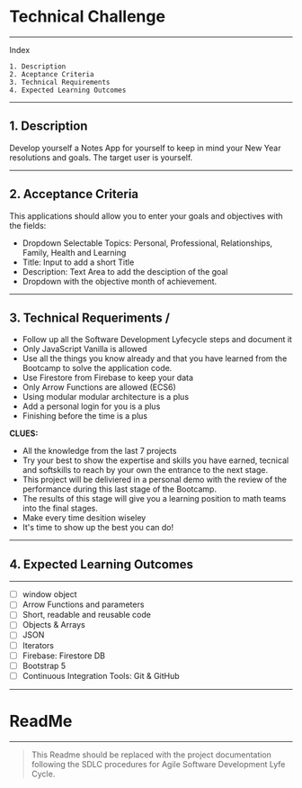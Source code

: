 # Technical Challenge
---
Index

    1. Description
    2. Aceptance Criteria
    3. Technical Requirements
    4. Expected Learning Outcomes
---

## 1. Description

Develop yourself a Notes App for yourself to keep in mind your New Year resolutions and goals. The target user is yourself.

---

## 2. Acceptance Criteria

This applications should allow you to enter your goals and objectives with the fields: 
* Dropdown Selectable Topics: Personal, Professional, Relationships, Family, Health and Learning
* Title: Input to add a short Title
* Description: Text Area to add the desciption of the goal
* Dropdown with the objective month of achievement. 

---

## 3. Technical Requeriments /
- Follow up all the Software Development Lyfecycle steps and document it
- Only JavaScript Vanilla is allowed
- Use all the things you know already and that you have learned from the Bootcamp to solve the application code.
- Use Firestore from Firebase to keep your data 
- Only Arrow Functions are allowed (ECS6)
- Using modular modular architecture is a plus
- Add a personal login for you is a plus
- Finishing before the time is a plus

**CLUES:**

- All the knowledge from the last 7 projects
- Try your best to show the expertise and skills you have earned, tecnical and softskills to reach by your own the entrance to the next stage.
- This project will be deliviered in a personal demo with the review of the performance during this last stage of the Bootcamp. 
- The results of this stage will give you a learning position to math teams into the final stages.
- Make every time desition wiseley 
- It's time to show up the best you can do!

---
##  4. Expected Learning Outcomes

---

- [ ] window object 
- [ ] Arrow Functions and parameters
- [ ] Short, readable and reusable code
- [ ] Objects & Arrays 
- [ ] JSON
- [ ] Iterators
- [ ] Firebase: Firestore DB 
- [ ] Bootstrap 5
- [ ] Continuous Integration Tools: Git & GitHub

---
# ReadMe

---

> This Readme should be replaced with the project documentation following the SDLC procedures for Agile Software Development Lyfe Cycle.
